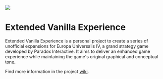 ![](https://yooksi.github.io/eu4-EVE/images/eve-readme-banner.png)

# Extended Vanilla Experience
Extended Vanilla Experience is a personal project to create a series of unofficial expansions for Europa Universalis IV, a grand strategy game developed by Paradox Interactive. It aims to deliver an enhanced game experience while maintaining the game's original graphical and conceptual tone.

Find more information in the project [wiki](https://github.com/yooksi/eu4-EVE/wiki).
